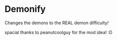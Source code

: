 # Demonify

Changes the demons to the REAL demon difficulty!

spacial thanks to <cb>peanutcoolguy</c> for the mod idea! :D